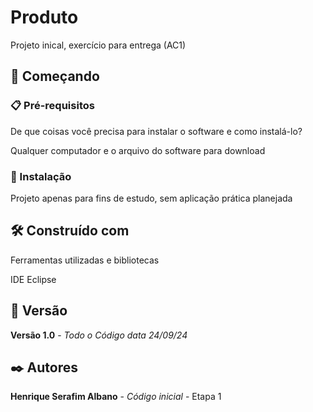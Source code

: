 # Produto

Projeto inical, exercício para entrega (AC1)

## 🚀 Começando

### 📋 Pré-requisitos

De que coisas você precisa para instalar o software e como instalá-lo?

Qualquer computador e o arquivo do software para download

### 🔧 Instalação

Projeto apenas para fins de estudo, sem aplicação prática planejada

## 🛠️ Construído com

Ferramentas utilizadas e bibliotecas

IDE Eclipse

## 📌 Versão

**Versão 1.0** - *Todo o Código* *data 24/09/24*

## ✒️ Autores

**Henrique Serafim Albano** - *Código inicial* - Etapa 1
